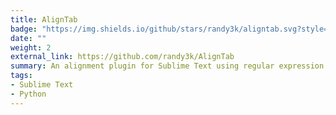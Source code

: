 ```yaml
---
title: AlignTab
badge: "https://img.shields.io/github/stars/randy3k/aligntab.svg?style=social&label=Star"
date: ""
weight: 2
external_link: https://github.com/randy3k/AlignTab
summary: An alignment plugin for Sublime Text using regular expression.
tags:
- Sublime Text
- Python
---
```

